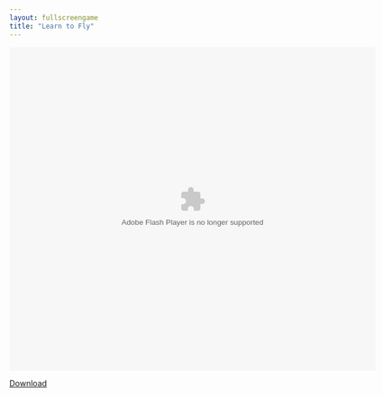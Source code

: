 ```yaml
---
layout: fullscreengame
title: "Learn to Fly"
---
```


<object width="100" height="100">
    <embed src="LearnToFly.swf" flashvars="" base="" quality="high" allowscriptaccess="always" allowfullscreen="true" bgcolor="" wmode="window" width="650" height="575" type="application/x-shockwave-flash" pluginspage="http://www.macromedia.com/go/getflashplayer">
</object>

<br>

<a href="LearnToFly.swf" download class="btn btn-secondary">Download</a>
